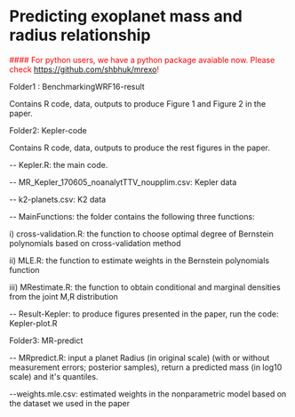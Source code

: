 # Predicting exoplanet mass and radius relationship

<font color="red"> #### For python users, we have a python package avaiable now. Please check https://github.com/shbhuk/mrexo! </font>

Folder1 : BenchmarkingWRF16-result

Contains R code, data, outputs to produce Figure 1 and Figure 2 in the paper. 

Folder2: Kepler-code

Contains R code, data, outputs to produce the rest figures in the paper. 
 
-- Kepler.R: the main code.

-- MR_Kepler_170605_noanalytTTV_noupplim.csv: Kepler data

-- k2-planets.csv: K2 data

-- MainFunctions: the folder contains the following three functions:

i) cross-validation.R: the function to choose optimal degree of Bernstein polynomials based on cross-validation method

ii) MLE.R: the function to estimate weights in the Bernstein polynomials function

iii) MRestimate.R: the function to obtain conditional and marginal densities from the joint M,R distribution

-- Result-Kepler: to produce figures presented in the paper, run the code: Kepler-plot.R 

Folder3: MR-predict

-- MRpredict.R: input a planet Radius (in original scale) (with or without measurement errors; posterior samples), return a predicted mass (in log10 scale) and it's quantiles.

--weights.mle.csv: estimated weights in the nonparametric model based on the dataset we used in the paper

